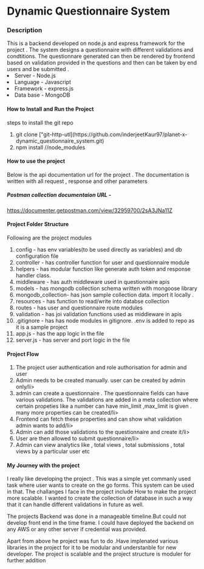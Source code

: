 <h1><strong>Dynamic Questionnaire System</strong></h1>

<h3>Description</h3> 
This is a backend developed on node.js and express framework for the project . The system designs a questionnaire with different validations and condtitions. The questionnare generated can then be rendered by frontend based on validation provided in the questions and then can be taken by end users and be submitted .

<li>Server - Node.js</li>
<li>Language - Javascript</li>
<li>Framework - express.js</li>
<li>Data base - MongoDB</li>

<h4><strong>How to Install and Run the Project</strong> </h4>
steps to install the git repo
<ol>
<li>git clone ["git-http-utl](https://github.com/inderjeetKaur97/planet-x-dynamic_questionnaire_system.git)</li>
<li>npm install //node_modules</li>
</ol>

<h4><strong>How to use the project </strong> </h4>
<p>Below is the api documentation url for the project . The documentation is written with all request , response and other parameters</p>
<h5>Postman collection documentaion URL - </h5>
<a href="https://documenter.getpostman.com/view/32959700/2sA3JNa11Z">https://documenter.getpostman.com/view/32959700/2sA3JNa11Z</a>

<h4><strong>Project Folder Structure</strong> </h4>
<p>Following are the project modules</p>
<ol>
<li>config - has env variables(to be used directly as variables) and db configuration file</li>
<li>controller - has controller function for user and questionnaire module</li>
<li>helpers - has modular function like generate auth token and response handler class.</li>
<li>middleware - has auth middleware used in questionnaire apis</li>
<li>models - has mongodb collection schema written with mongoose library</li>
 <li> mongodb_collection- has json sample collection data. import it locally .</li>
<li>resources - has function to read/write into databse collection</li>
<li>routes - has user and questionnaire route modules</li>
<li>validation - has joi validation functions used as middleware in apis</li>
<li>.gitignore - has has node modules in gitignore. .env is added to repo as it is a sample project</li>
<li>app.js - has the app logic in the file</li>
<li>server.js - has server and port logic in the file</li>
</ol>

<h4><strong>Project Flow</strong> </h4>
<ol>
<li>The project user authentication and role authorisation for admin and user</li>
<li>Admin needs to be created manually. user can be created by admin only/li>
<li>admin can create a questionnaire . The questionnaire fields can have various validations. The validations are added in a meta collection where certain propeties like a number can have min_limit ,max_limit is given . many more properties can be created/li>
<li>Frontend can fetch these properties and can show what validation admin wants to add/li>
<li>Admin can add those validations to the questionnaire and create it/li>
<li>User are then allowed to submit questionnaire/li>
<li>Admin can view analytics like , total views , total submissions , total views by a particular user etc</li>
</ol>

<h4>My Journey with the project</h4>
<p>I really like developing the project . This was a simple yet commanly used task where user wants to create on the go forms. This system can be used in that. The challanges I face in the project include How to make the project more scalable. I wanted to create the collection of database in such a way that it can handle different validations in future as well. </p>
<p>The projects Backend was done in a manageable timeline.But could not develop front end in the time frame. I could have deployed the backend on any AWS or any other server if credential was provided. </p>
<p>Apart from above he project was fun to do .Have implenated various libraries in the project for it to be modular and understanble for new developer. The project is scalable and the project structure is moduler for further addition</p>

